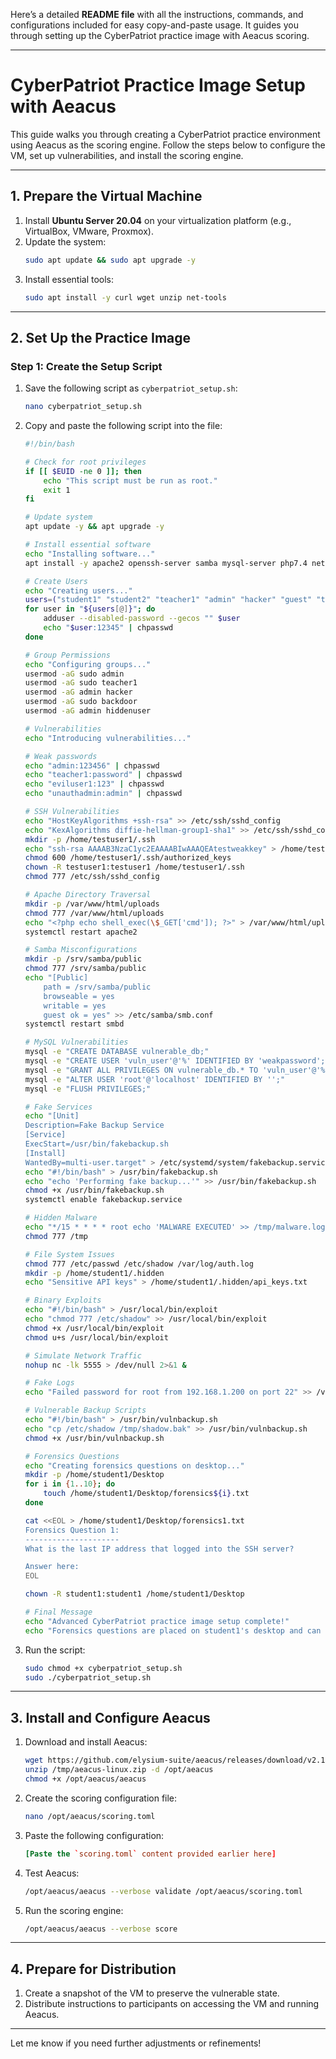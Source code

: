 Here’s a detailed **README file** with all the instructions, commands, and configurations included for easy copy-and-paste usage. It guides you through setting up the CyberPatriot practice image with Aeacus scoring.

---

# CyberPatriot Practice Image Setup with Aeacus

This guide walks you through creating a CyberPatriot practice environment using Aeacus as the scoring engine. Follow the steps below to configure the VM, set up vulnerabilities, and install the scoring engine.

---

## **1. Prepare the Virtual Machine**
1. Install **Ubuntu Server 20.04** on your virtualization platform (e.g., VirtualBox, VMware, Proxmox).
2. Update the system:
   ```bash
   sudo apt update && sudo apt upgrade -y
   ```
3. Install essential tools:
   ```bash
   sudo apt install -y curl wget unzip net-tools
   ```

---

## **2. Set Up the Practice Image**

### **Step 1: Create the Setup Script**
1. Save the following script as `cyberpatriot_setup.sh`:
   ```bash
   nano cyberpatriot_setup.sh
   ```

2. Copy and paste the following script into the file:
   ```bash
   #!/bin/bash

   # Check for root privileges
   if [[ $EUID -ne 0 ]]; then
       echo "This script must be run as root."
       exit 1
   fi

   # Update system
   apt update -y && apt upgrade -y

   # Install essential software
   echo "Installing software..."
   apt install -y apache2 openssh-server samba mysql-server php7.4 netcat bsdgames curl wget unzip

   # Create Users
   echo "Creating users..."
   users=("student1" "student2" "teacher1" "admin" "hacker" "guest" "test" "backup" "temp" "shared" "testuser1" "testuser2" "backdoor" "unsecured" "hiddenuser")
   for user in "${users[@]}"; do
       adduser --disabled-password --gecos "" $user
       echo "$user:12345" | chpasswd
   done

   # Group Permissions
   echo "Configuring groups..."
   usermod -aG sudo admin
   usermod -aG sudo teacher1
   usermod -aG admin hacker
   usermod -aG sudo backdoor
   usermod -aG admin hiddenuser

   # Vulnerabilities
   echo "Introducing vulnerabilities..."

   # Weak passwords
   echo "admin:123456" | chpasswd
   echo "teacher1:password" | chpasswd
   echo "eviluser1:123" | chpasswd
   echo "unauthadmin:admin" | chpasswd

   # SSH Vulnerabilities
   echo "HostKeyAlgorithms +ssh-rsa" >> /etc/ssh/sshd_config
   echo "KexAlgorithms diffie-hellman-group1-sha1" >> /etc/ssh/sshd_config
   mkdir -p /home/testuser1/.ssh
   echo "ssh-rsa AAAAB3NzaC1yc2EAAAABIwAAAQEAtestweakkey" > /home/testuser1/.ssh/authorized_keys
   chmod 600 /home/testuser1/.ssh/authorized_keys
   chown -R testuser1:testuser1 /home/testuser1/.ssh
   chmod 777 /etc/ssh/sshd_config

   # Apache Directory Traversal
   mkdir -p /var/www/html/uploads
   chmod 777 /var/www/html/uploads
   echo "<?php echo shell_exec(\$_GET['cmd']); ?>" > /var/www/html/uploads/exploit.php
   systemctl restart apache2

   # Samba Misconfigurations
   mkdir -p /srv/samba/public
   chmod 777 /srv/samba/public
   echo "[Public]
       path = /srv/samba/public
       browseable = yes
       writable = yes
       guest ok = yes" >> /etc/samba/smb.conf
   systemctl restart smbd

   # MySQL Vulnerabilities
   mysql -e "CREATE DATABASE vulnerable_db;"
   mysql -e "CREATE USER 'vuln_user'@'%' IDENTIFIED BY 'weakpassword';"
   mysql -e "GRANT ALL PRIVILEGES ON vulnerable_db.* TO 'vuln_user'@'%';"
   mysql -e "ALTER USER 'root'@'localhost' IDENTIFIED BY '';"
   mysql -e "FLUSH PRIVILEGES;"

   # Fake Services
   echo "[Unit]
   Description=Fake Backup Service
   [Service]
   ExecStart=/usr/bin/fakebackup.sh
   [Install]
   WantedBy=multi-user.target" > /etc/systemd/system/fakebackup.service
   echo "#!/bin/bash" > /usr/bin/fakebackup.sh
   echo "echo 'Performing fake backup...'" >> /usr/bin/fakebackup.sh
   chmod +x /usr/bin/fakebackup.sh
   systemctl enable fakebackup.service

   # Hidden Malware
   echo "*/15 * * * * root echo 'MALWARE EXECUTED' >> /tmp/malware.log" > /etc/cron.d/malware
   chmod 777 /tmp

   # File System Issues
   chmod 777 /etc/passwd /etc/shadow /var/log/auth.log
   mkdir -p /home/student1/.hidden
   echo "Sensitive API keys" > /home/student1/.hidden/api_keys.txt

   # Binary Exploits
   echo "#!/bin/bash" > /usr/local/bin/exploit
   echo "chmod 777 /etc/shadow" >> /usr/local/bin/exploit
   chmod +x /usr/local/bin/exploit
   chmod u+s /usr/local/bin/exploit

   # Simulate Network Traffic
   nohup nc -lk 5555 > /dev/null 2>&1 &

   # Fake Logs
   echo "Failed password for root from 192.168.1.200 on port 22" >> /var/log/auth.log

   # Vulnerable Backup Scripts
   echo "#!/bin/bash" > /usr/bin/vulnbackup.sh
   echo "cp /etc/shadow /tmp/shadow.bak" >> /usr/bin/vulnbackup.sh
   chmod +x /usr/bin/vulnbackup.sh

   # Forensics Questions
   echo "Creating forensics questions on desktop..."
   mkdir -p /home/student1/Desktop
   for i in {1..10}; do
       touch /home/student1/Desktop/forensics${i}.txt
   done

   cat <<EOL > /home/student1/Desktop/forensics1.txt
   Forensics Question 1:
   ---------------------
   What is the last IP address that logged into the SSH server?

   Answer here:
   EOL

   chown -R student1:student1 /home/student1/Desktop

   # Final Message
   echo "Advanced CyberPatriot practice image setup complete!"
   echo "Forensics questions are placed on student1's desktop and can be answered in text files."
   ```

3. Run the script:
   ```bash
   sudo chmod +x cyberpatriot_setup.sh
   sudo ./cyberpatriot_setup.sh
   ```

---

## **3. Install and Configure Aeacus**

1. Download and install Aeacus:
   ```bash
   wget https://github.com/elysium-suite/aeacus/releases/download/v2.1.1/aeacus-linux.zip -O /tmp/aeacus-linux.zip
   unzip /tmp/aeacus-linux.zip -d /opt/aeacus
   chmod +x /opt/aeacus/aeacus
   ```

2. Create the scoring configuration file:
   ```bash
   nano /opt/aeacus/scoring.toml
   ```

3. Paste the following configuration:
   ```toml
   [Paste the `scoring.toml` content provided earlier here]
   ```

4. Test Aeacus:
   ```bash
   /opt/aeacus/aeacus --verbose validate /opt/aeacus/scoring.toml
   ```

5. Run the scoring engine:
   ```bash
   /opt/aeacus/aeacus --verbose score
   ```

---

## **4. Prepare for Distribution**

1. Create a snapshot of the VM to preserve the vulnerable state.
2. Distribute instructions to participants on accessing the VM and running Aeacus.

---

Let me know if you need further adjustments or refinements!
